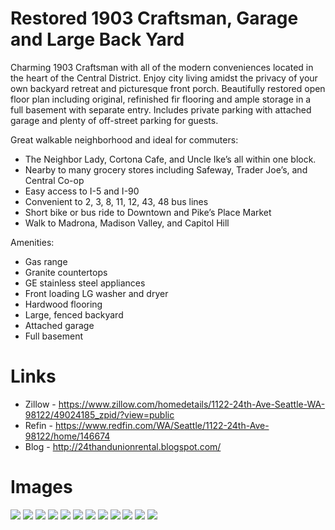 # Restored 1903 Craftsman, Garage and Large Back Yard

Charming 1903 Craftsman with all of the modern conveniences located in the heart of the Central District.  Enjoy city living amidst the privacy of your own backyard retreat and picturesque front porch.  Beautifully restored open floor plan including original, refinished fir flooring and ample storage in a full basement with separate entry. Includes private parking with attached garage and plenty of off-street parking for guests.

Great walkable neighborhood and ideal for commuters:
* The Neighbor Lady, Cortona Cafe, and Uncle Ike’s all within one block.
* Nearby to many grocery stores including Safeway, Trader Joe’s, and Central Co-op
* Easy access to I-5 and I-90
* Convenient to 2, 3, 8, 11, 12, 43, 48 bus lines
* Short bike or bus ride to Downtown and Pike’s Place Market
* Walk to Madrona, Madison Valley, and Capitol Hill

Amenities:
* Gas range
* Granite countertops
* GE stainless steel appliances
* Front loading LG washer and dryer
* Hardwood flooring
* Large, fenced backyard
* Attached garage
* Full basement

# Links
* Zillow - https://www.zillow.com/homedetails/1122-24th-Ave-Seattle-WA-98122/49024185_zpid/?view=public
* Refin - https://www.redfin.com/WA/Seattle/1122-24th-Ave-98122/home/146674
* Blog - http://24thandunionrental.blogspot.com/

# Images
![](img/1.jpg)
![](img/2.jpg)
![](img/3.jpg)
![](img/4.jpg)
![](img/5.jpg)
![](img/6.jpg)
![](img/7.jpg)
![](img/8.jpg)
![](img/9.jpg)
![](img/10.jpg)
![](img/11.jpg)
![](img/12.jpg)
